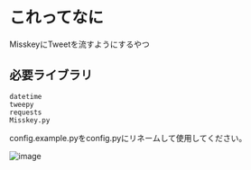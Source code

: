 # これってなに

MisskeyにTweetを流すようにするやつ  

## 必要ライブラリ

```
datetime
tweepy
requests
Misskey.py
```

config.example.pyをconfig.pyにリネームして使用してください。

![image](https://user-images.githubusercontent.com/50144466/158747374-75aa5fba-9bc5-4fe0-94cc-ce57c18860be.png)
